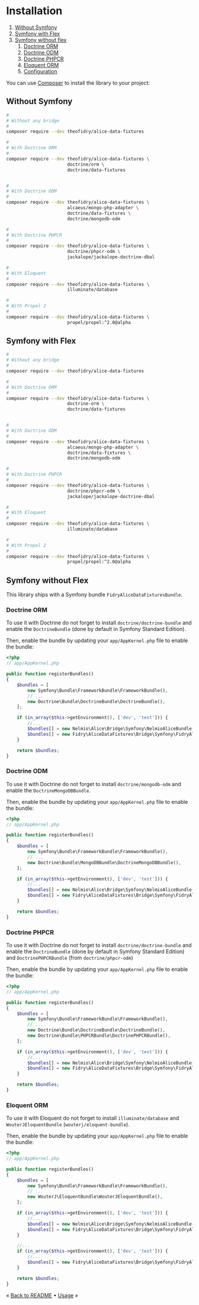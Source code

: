 # Installation

1. [Without Symfony](#without-symfony)
1. [Symfony with Flex](#symfony-with-flex)
1. [Symfony without flex](#symfony-without-flex)
    1. [Doctrine ORM](#doctrine-orm)
    1. [Doctrine ODM](#doctrine-odm)
    1. [Doctrine PHPCR](#doctrine-phpcr)
    1. [Eloquent ORM](#eloquent-orm)
    1. [Configuration](#configuration)

You can use [Composer](https://getcomposer.org/) to install the library to your project:

## Without Symfony

```bash
#
# Without any bridge
#
composer require --dev theofidry/alice-data-fixtures

#
# With Doctrine ORM
#
composer require --dev theofidry/alice-data-fixtures \
                       doctrine/orm \
                       doctrine/data-fixtures


#
# With Doctrine ODM
#
composer require --dev theofidry/alice-data-fixtures \
                       alcaeus/mongo-php-adapter \
                       doctrine/data-fixtures \
                       doctrine/mongodb-odm

#
# With Doctrine PHPCR
#
composer require --dev theofidry/alice-data-fixtures \
                       doctrine/phpcr-odm \
                       jackalope/jackalope-doctrine-dbal

#
# With Eloquent
#
composer require --dev theofidry/alice-data-fixtures \
                       illuminate/database

#
# With Propel 2
#
composer require --dev theofidry/alice-data-fixtures \
                       propel/propel:^2.0@alpha
```

## Symfony with Flex

```bash
#
# Without any bridge
#
composer require --dev theofidry/alice-data-fixtures

#
# With Doctrine ORM
#
composer require --dev theofidry/alice-data-fixtures \
                       doctrine-orm \
                       doctrine/data-fixtures


#
# With Doctrine ODM
#
composer require --dev theofidry/alice-data-fixtures \
                       alcaeus/mongo-php-adapter \
                       doctrine/data-fixtures \
                       doctrine/mongodb-odm

#
# With Doctrine PHPCR
#
composer require --dev theofidry/alice-data-fixtures \
                       doctrine/phpcr-odm \
                       jackalope/jackalope-doctrine-dbal

#
# With Eloquent
#
composer require --dev theofidry/alice-data-fixtures \
                       illuminate/database

#
# With Propel 2
#
composer require --dev theofidry/alice-data-fixtures \
                       propel/propel:^2.0@alpha
```


## Symfony without Flex

This library ships with a Symfony bundle `FidryAliceDataFixturesBundle`.


### Doctrine ORM

To use it with Doctrine do not forget to install `doctrine/doctrine-bundle`
and enable the `DoctrineBundle` (done by default in Symfony Standard Edition).

Then, enable the bundle by updating your `app/AppKernel.php` file to enable the bundle:

```php
<?php
// app/AppKernel.php

public function registerBundles()
{
    $bundles = [
        new Symfony\Bundle\FrameworkBundle\FrameworkBundle(),
        // ...
        new Doctrine\Bundle\DoctrineBundle\DoctrineBundle(),
    ];

    if (in_array($this->getEnvironment(), ['dev', 'test'])) {
        //...
        $bundles[] = new Nelmio\Alice\Bridge\Symfony\NelmioAliceBundle();
        $bundles[] = new Fidry\AliceDataFixtures\Bridge\Symfony\FidryAliceDataFixturesBundle();
    }

    return $bundles;
}
```


### Doctrine ODM

To use it with Doctrine do not forget to install `doctrine/mongodb-odm`
and enable the `DoctrineMongoDBBundle`.

Then, enable the bundle by updating your `app/AppKernel.php` file to enable the bundle:

```php
<?php
// app/AppKernel.php

public function registerBundles()
{
    $bundles = [
        new Symfony\Bundle\FrameworkBundle\FrameworkBundle(),
        // ...
        new Doctrine\Bundle\MongoDBBundle\DoctrineMongoDBBundle(),
    ];

    if (in_array($this->getEnvironment(), ['dev', 'test'])) {
        //...
        $bundles[] = new Nelmio\Alice\Bridge\Symfony\NelmioAliceBundle();
        $bundles[] = new Fidry\AliceDataFixtures\Bridge\Symfony\FidryAliceDataFixturesBundle();
    }

    return $bundles;
}
```


### Doctrine PHPCR

To use it with Doctrine do not forget to install `doctrine/doctrine-bundle`
and enable the `DoctrineBundle` (done by default in Symfony Standard Edition)
and `DoctrinePHPCRBundle` (from `doctrine/phpcr-odm`)

Then, enable the bundle by updating your `app/AppKernel.php` file to enable the bundle:

```php
<?php
// app/AppKernel.php

public function registerBundles()
{
    $bundles = [
        new Symfony\Bundle\FrameworkBundle\FrameworkBundle(),
        // ...
        new Doctrine\Bundle\DoctrineBundle\DoctrineBundle(),
        new Doctrine\Bundle\PHPCRBundle\DoctrinePHPCRBundle(),
    ];

    if (in_array($this->getEnvironment(), ['dev', 'test'])) {
        //...
        $bundles[] = new Nelmio\Alice\Bridge\Symfony\NelmioAliceBundle();
        $bundles[] = new Fidry\AliceDataFixtures\Bridge\Symfony\FidryAliceDataFixturesBundle();
    }

    return $bundles;
}
```


### Eloquent ORM

To use it with Eloquent do not forget to install `illuminate/database` and
`WouterJEloquentBundle` (`wouterj/eloquent-bundle`).

Then, enable the bundle by updating your `app/AppKernel.php` file to enable the bundle:

```php
<?php
// app/AppKernel.php

public function registerBundles()
{
    $bundles = [
        new Symfony\Bundle\FrameworkBundle\FrameworkBundle(),
        // ...
        new WouterJ\EloquentBundle\WouterJEloquentBundle(),
    ];

    if (in_array($this->getEnvironment(), ['dev', 'test'])) {
        //...
        $bundles[] = new Nelmio\Alice\Bridge\Symfony\NelmioAliceBundle();
        $bundles[] = new Fidry\AliceDataFixtures\Bridge\Symfony\FidryAliceDataFixturesBundle();
    }

    //...
    if (in_array($this->getEnvironment(), ['dev', 'test'])) {
        //...
        $bundles[] = new Fidry\AliceDataFixtures\Bridge\Symfony\FidryAliceDataFixturesBundle();
    }

    return $bundles;
}
```

« [Back to README](../README.md#documentation) • [Usage](../README.md#basic-usage) »

